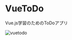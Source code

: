 # VueToDo
Vue.js学習のためのToDoアプリ

![vuetodo](https://user-images.githubusercontent.com/52645663/87139464-ffe3ce00-c2da-11ea-99fd-7c51ace637ca.gif)
